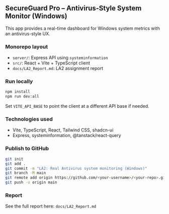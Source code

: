 

## SecureGuard Pro – Antivirus-Style System Monitor (Windows)

This app provides a real-time dashboard for Windows system metrics with an antivirus-style UX.

### Monorepo layout

- `server/`: Express API using `systeminformation`
- `src/`: React + Vite + TypeScript client
- `docs/LA2_Report.md`: LA2 assignment report

### Run locally

```bash
npm install
npm run dev:all
```

Set `VITE_API_BASE` to point the client at a different API base if needed.

### Technologies used

- Vite, TypeScript, React, Tailwind CSS, shadcn-ui
- Express, systeminformation, @tanstack/react-query

### Publish to GitHub

```bash
git init
git add .
git commit -m "LA2: Real Antivirus system monitoring (Windows)"
git branch -M main
git remote add origin https://github.com/<your-username>/<your-repo>.git
git push -u origin main
```

### Report

See the full report here: `docs/LA2_Report.md`


